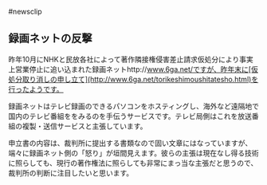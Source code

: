 
#newsclip
## 録画ネットの反撃
昨年10月にNHKと民放各社によって著作隣接権侵害差止請求仮処分により事実上営業停止に追い込まれた録画ネットhttp://www.6ga.net/ですが、昨年末に[仮処分取り消しの申し立て](http://www.6ga.net/torikeshimoushitatesho.html)を行ったようです。

録画ネットはテレビ録画のできるパソコンをホスティングし、海外など遠隔地で国内のテレビ番組ををみるのを手伝うサービスです。テレビ局側はこれを放送番組の複製・送信サービスと主張しています。

申立書の内容は、裁判所に提出する書類なので固い文章にはなっていますが、端々に録画ネット側の「怒り」が垣間見えます。彼らの主張は現在なし得る技術に照らしても、現行の著作権法に照らしても非常にまっ当な主張だと思うので、裁判所の判断に注目したいと思います。


